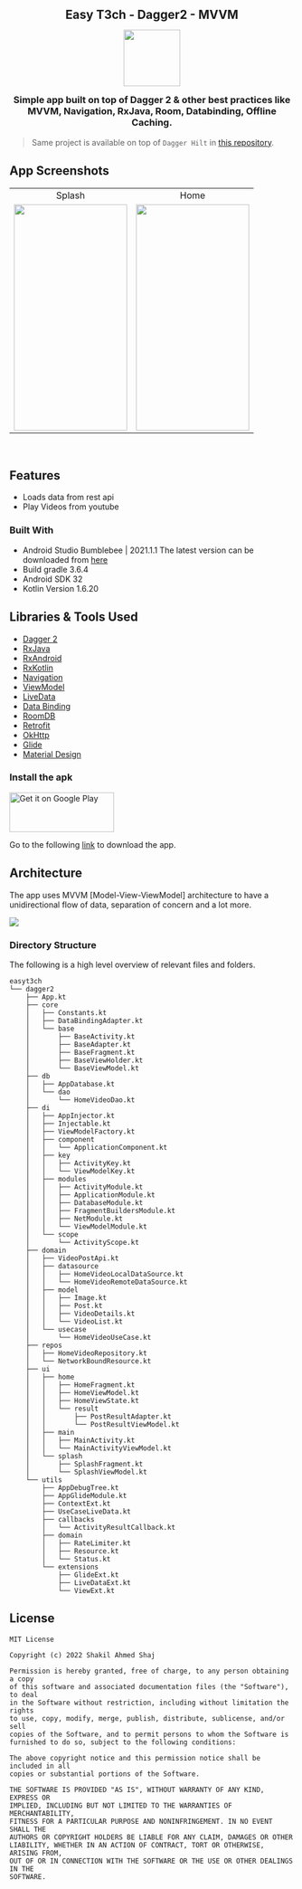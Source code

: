 <h2 style="margin-bottom: 0;" align="center">Easy T3ch - Dagger2 - MVVM</h2>

<p align="center">
<img src="https://user-images.githubusercontent.com/15268903/166077463-ee3084ca-92a6-445d-937b-0b5d9cfd6b91.png" height="100" width="100">
<h3 style="margin-top: 0;" align="center">Simple app built on top of Dagger 2 & other best practices like MVVM, Navigation, RxJava, Room, Databinding, Offline Caching.</h3>
</p>

> Same project is available on top of `Dagger Hilt` in [this repository](https://link.shaj.dev/EasyT3ch-Hilt).


## App Screenshots
<table>
  <tr>
     <td align="center">Splash</td>
     <td align="center">Home</td>
  </tr>
  <tr>
    <td valign="top"><img src="https://user-images.githubusercontent.com/15268903/166077758-c295f0d8-b2be-4a7c-96c1-5d44c5942358.png" height="400" width="200"></td>
    <td valign="top"><img src="https://user-images.githubusercontent.com/15268903/166077349-3e552224-86b2-4f57-82b8-a4f71bb6ae6e.png" height="400" width="200"></td>
  </tr>
 </table>
 <br>


## Features

* Loads data from rest api
* Play Videos from youtube

### Built With

* Android Studio Bumblebee | 2021.1.1 The latest version can be downloaded from [here](https://developer.android.com/studio/)
* Build gradle 3.6.4
* Android SDK 32
* Kotlin Version 1.6.20

## Libraries  & Tools Used

- [Dagger 2](https://github.com/google/dagger)
- [RxJava](https://github.com/ReactiveX/RxJava)
- [RxAndroid](https://github.com/ReactiveX/RxAndroid)
- [RxKotlin](https://github.com/ReactiveX/RxKotlin)
- [Navigation](https://developer.android.com/topic/libraries/architecture/navigation/)
- [ViewModel](https://developer.android.com/topic/libraries/architecture/viewmodel)
- [LiveData](https://developer.android.com/topic/libraries/architecture/livedata)
- [Data Binding](https://developer.android.com/topic/libraries/data-binding)
- [RoomDB](https://developer.android.com/topic/libraries/architecture/room)
- [Retrofit](https://square.github.io/retrofit/)
- [OkHttp](https://github.com/square/okhttp)
- [Glide](https://github.com/bumptech/glide)
- [Material Design](https://material.io/develop/android/docs/getting-started/)

### Install the apk

<a href="https://link.shaj.dev/EasyT3ch-Dagger2"><img alt="Get it on Google Play" src="https://play.google.com/intl/en_us/badges/images/generic/en_badge_web_generic.png" width="185" height="70"/></a>

Go to the following [link](https://link.shaj.dev/EasyT3ch-Dagger2) to download the app.


## Architecture
The app uses MVVM [Model-View-ViewModel] architecture to have a unidirectional flow of data, separation of concern and a lot more.

<img src="https://user-images.githubusercontent.com/15268903/166078769-ea0920be-322c-4ff6-9c9f-1b78f899c580.png">

### Directory Structure

The following is a high level overview of relevant files and folders.

```
easyt3ch
└── dagger2
    ├── App.kt
    ├── core
    │   ├── Constants.kt
    │   ├── DataBindingAdapter.kt
    │   └── base
    │       ├── BaseActivity.kt
    │       ├── BaseAdapter.kt
    │       ├── BaseFragment.kt
    │       ├── BaseViewHolder.kt
    │       └── BaseViewModel.kt
    ├── db
    │   ├── AppDatabase.kt
    │   └── dao
    │       └── HomeVideoDao.kt
    ├── di
    │   ├── AppInjector.kt
    │   ├── Injectable.kt
    │   ├── ViewModelFactory.kt
    │   ├── component
    │   │   └── ApplicationComponent.kt
    │   ├── key
    │   │   ├── ActivityKey.kt
    │   │   └── ViewModelKey.kt
    │   ├── modules
    │   │   ├── ActivityModule.kt
    │   │   ├── ApplicationModule.kt
    │   │   ├── DatabaseModule.kt
    │   │   ├── FragmentBuildersModule.kt
    │   │   ├── NetModule.kt
    │   │   └── ViewModelModule.kt
    │   └── scope
    │       └── ActivityScope.kt
    ├── domain
    │   ├── VideoPostApi.kt
    │   ├── datasource
    │   │   ├── HomeVideoLocalDataSource.kt
    │   │   └── HomeVideoRemoteDataSource.kt
    │   ├── model
    │   │   ├── Image.kt
    │   │   ├── Post.kt
    │   │   ├── VideoDetails.kt
    │   │   └── VideoList.kt
    │   └── usecase
    │       └── HomeVideoUseCase.kt
    ├── repos
    │   ├── HomeVideoRepository.kt
    │   └── NetworkBoundResource.kt
    ├── ui
    │   ├── home
    │   │   ├── HomeFragment.kt
    │   │   ├── HomeViewModel.kt
    │   │   ├── HomeViewState.kt
    │   │   └── result
    │   │       ├── PostResultAdapter.kt
    │   │       └── PostResultViewModel.kt
    │   ├── main
    │   │   ├── MainActivity.kt
    │   │   └── MainActivityViewModel.kt
    │   └── splash
    │       ├── SplashFragment.kt
    │       └── SplashViewModel.kt
    └── utils
        ├── AppDebugTree.kt
        ├── AppGlideModule.kt
        ├── ContextExt.kt
        ├── UseCaseLiveData.kt
        ├── callbacks
        │   └── ActivityResultCallback.kt
        ├── domain
        │   ├── RateLimiter.kt
        │   ├── Resource.kt
        │   └── Status.kt
        └── extensions
            ├── GlideExt.kt
            ├── LiveDataExt.kt
            └── ViewExt.kt
```

## License
```
MIT License

Copyright (c) 2022 Shakil Ahmed Shaj

Permission is hereby granted, free of charge, to any person obtaining a copy
of this software and associated documentation files (the "Software"), to deal
in the Software without restriction, including without limitation the rights
to use, copy, modify, merge, publish, distribute, sublicense, and/or sell
copies of the Software, and to permit persons to whom the Software is
furnished to do so, subject to the following conditions:

The above copyright notice and this permission notice shall be included in all
copies or substantial portions of the Software.

THE SOFTWARE IS PROVIDED "AS IS", WITHOUT WARRANTY OF ANY KIND, EXPRESS OR
IMPLIED, INCLUDING BUT NOT LIMITED TO THE WARRANTIES OF MERCHANTABILITY,
FITNESS FOR A PARTICULAR PURPOSE AND NONINFRINGEMENT. IN NO EVENT SHALL THE
AUTHORS OR COPYRIGHT HOLDERS BE LIABLE FOR ANY CLAIM, DAMAGES OR OTHER
LIABILITY, WHETHER IN AN ACTION OF CONTRACT, TORT OR OTHERWISE, ARISING FROM,
OUT OF OR IN CONNECTION WITH THE SOFTWARE OR THE USE OR OTHER DEALINGS IN THE
SOFTWARE.
```